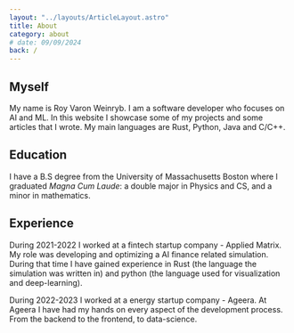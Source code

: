 ```yaml
---
layout: "../layouts/ArticleLayout.astro"
title: About
category: about
# date: 09/09/2024
back: /
---
```


## Myself

My name is Roy Varon Weinryb. I am a software developer who focuses on AI and ML. In this website I showcase some of my projects and some articles that I wrote. My main languages are Rust, Python, Java and C/C++.

## Education

I have a B.S degree from the University of Massachusetts Boston where I graduated _Magna Cum Laude_: a double major in Physics and CS, and a minor in mathematics.

## Experience

During 2021-2022 I worked at a fintech startup company - Applied Matrix. My role was developing and optimizing a AI finance related simulation. During that time I have gained experience in Rust (the language the simulation was written in) and python (the language used for visualization and deep-learning).

During 2022-2023 I worked at a energy startup company - Ageera. At Ageera I have had my hands on every aspect of the development process. From the backend to the frontend, to data-science.
